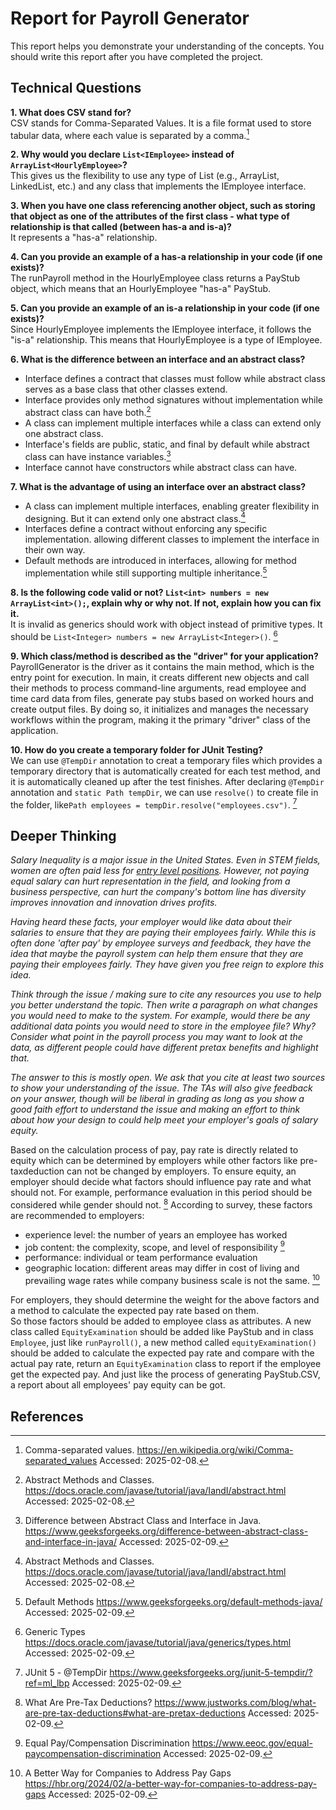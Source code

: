 # Report for Payroll Generator

This report helps you demonstrate your understanding of the concepts. You should write this report after you have completed the project. 

## Technical Questions

**1. What does CSV stand for?**  
CSV stands for Comma-Separated Values. It is a file format used to store tabular data, where each value is separated by a comma.[^1]

**2. Why would you declare `List<IEmployee>` instead of `ArrayList<HourlyEmployee>`?**    
This gives us the flexibility to use any type of List (e.g., ArrayList, LinkedList, etc.) and any class that implements the IEmployee interface. 

**3. When you have one class referencing another object, such as storing that object as one of the attributes of the first class - what type of relationship is that called (between has-a and is-a)?**  
   It represents a "has-a" relationship.

**4. Can you provide an example of a has-a relationship in your code (if one exists)?**   
   The runPayroll method in the HourlyEmployee class returns a PayStub object, which means that an HourlyEmployee "has-a" PayStub.

**5. Can you provide an example of an is-a relationship in your code (if one exists)?**  
Since HourlyEmployee implements the IEmployee interface, it follows the "is-a" relationship. This means that HourlyEmployee is a type of IEmployee.

**6. What is the difference between an interface and an abstract class?**  
- Interface defines a contract that classes must follow while abstract class serves as a base class that other classes extend.
- Interface provides only method signatures without implementation while abstract class can have both.[^2]
- A class can implement multiple interfaces while a class can extend only one abstract class.
- Interface's fields are public, static, and final by default while abstract class can have instance variables.[^3]
- Interface cannot have constructors while abstract class can have.

**7. What is the advantage of using an interface over an abstract class?**  
- A class can implement multiple interfaces, enabling greater flexibility in designing. But it can extend only one abstract class.[^2]
- Interfaces define a contract without enforcing any specific implementation. allowing different classes to implement the interface in their own way. 
- Default methods are introduced in interfaces, allowing for method implementation while still supporting multiple inheritance.[^4]

**8. Is the following code valid or not? `List<int> numbers = new ArrayList<int>();`, explain why or why not. If not, explain how you can fix it.**  
It is invalid as generics should work with object instead of primitive types. It should be `List<Integer> numbers = new ArrayList<Integer>()`. [^5]


**9. Which class/method is described as the "driver" for your application?**  
PayrollGenerator is the driver as it contains the main method, which is the entry point for execution.
In main, it creats different new objects and call their methods to process command-line arguments, read employee and time card data from files, generate pay stubs based on worked hours and create output files.
By doing so, it initializes and manages the necessary workflows within the program, making it the primary "driver" class of the application.


**10. How do you create a temporary folder for JUnit Testing?**  
We can use `@TempDir` annotation to creat a temporary files which provides a temporary directory that is automatically created for each test method, and it is automatically cleaned up after the test finishes.
After declaring `@TempDir` annotation and `static Path tempDir`, we can use `resolve()` to create file in the folder, like`Path employees = tempDir.resolve("employees.csv")`. [^6]




## Deeper Thinking 

*Salary Inequality is a major issue in the United States. Even in STEM fields, women are often paid less for [entry level positions](https://www.gsb.stanford.edu/insights/whats-behind-pay-gap-stem-jobs). However, not paying equal salary can hurt representation in the field, and looking from a business perspective, can hurt the company's bottom line has diversity improves innovation and innovation drives profits.* 

*Having heard these facts, your employer would like data about their salaries to ensure that they are paying their employees fairly. While this is often done 'after pay' by employee surveys and feedback, they have the idea that maybe the payroll system can help them ensure that they are paying their employees fairly. They have given you free reign to explore this idea.*

*Think through the issue / making sure to cite any resources you use to help you better understand the topic. Then write a paragraph on what changes you would need to make to the system. For example, would there be any additional data points you would need to store in the employee file? Why? Consider what point in the payroll process you may want to look at the data, as different people could have different pretax benefits and highlight that.* 

*The answer to this is mostly open. We ask that you cite at least two sources to show your understanding of the issue. The TAs will also give feedback on your answer, though will be liberal in grading as long as you show a good faith effort to understand the issue and making an effort to think about how your design to could help meet your employer's goals of salary equity.* 

Based on the calculation process of pay, pay rate is directly related to equity which can be determined by employers while other factors like pre-taxdeduction can not be changed by employers. 
To ensure equity, an employer should decide what factors should influence pay rate and what should not. For example, performance evaluation in this period should be considered while gender should not. [^7] 
According to survey, these factors are recommended to employers:  
- experience level: the number of years an employee has worked   
- job content: the complexity, scope, and level of responsibility [^8] 
- performance: individual or team performance evaluation  
- geographic location: different areas may differ in cost of living and prevailing wage rates while company business scale is not the same.  [^9]

For employers, they should determine the weight for the above factors and a method to calculate the expected pay rate based on them.  
So those factors should be added to employee class as attributes. A new class called `EquityExamination` should be added like PayStub and in class `Employee`, just like `runPayroll()`, a new method called `equityExamination()` should be added to calculate the expected pay rate and compare with the actual pay rate, return an `EquityExamination` class to report if the employee get the expected pay. And just like the process of generating PayStub.CSV, a report about all employees' pay equity can be got.



## References
[^1]: Comma-separated values. https://en.wikipedia.org/wiki/Comma-separated_values Accessed: 2025-02-08.  
[^2]: Abstract Methods and Classes. https://docs.oracle.com/javase/tutorial/java/IandI/abstract.html Accessed: 2025-02-08.  
[^3]: Difference between Abstract Class and Interface in Java. https://www.geeksforgeeks.org/difference-between-abstract-class-and-interface-in-java/ Accessed: 2025-02-09.  
[^4]: Default Methods https://www.geeksforgeeks.org/default-methods-java/ Accessed: 2025-02-09.  
[^5]: Generic Types https://docs.oracle.com/javase/tutorial/java/generics/types.html Accessed: 2025-02-09.  
[^6]: JUnit 5 - @TempDir https://www.geeksforgeeks.org/junit-5-tempdir/?ref=ml_lbp Accessed: 2025-02-09.  
[^7]: What Are Pre-Tax Deductions? https://www.justworks.com/blog/what-are-pre-tax-deductions#what-are-pretax-deductions Accessed: 2025-02-09.  
[^8]: Equal Pay/Compensation Discrimination https://www.eeoc.gov/equal-paycompensation-discrimination Accessed: 2025-02-09.  
[^9]: A Better Way for Companies to Address Pay Gaps https://hbr.org/2024/02/a-better-way-for-companies-to-address-pay-gaps Accessed: 2025-02-09.  
